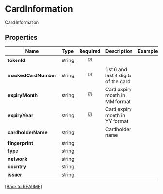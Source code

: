 # CardInformation

Card Information

## Properties

| Name | Type | Required | Description | Examples |
|------------|:-------------:|:-------------:|-------------|:-------------:|
| **tokenId** | string | ☑️ |  | | |
**maskedCardNumber** | string | ☑️ | 1st 6 and last 4 digits of the card | | |
**expiryMonth** | string | ☑️ | Card expiry month in MM format | | |
**expiryYear** | string | ☑️ | Card expiry month in YY format | | |
**cardholderName** | string |  | Cardholder name | | |
**fingerprint** | string |  |  | | |
**type** | string |  |  | | |
**network** | string |  |  | | |
**country** | string |  |  | | |
**issuer** | string |  |  | | |



[[Back to README]](../../README.md)